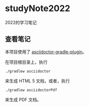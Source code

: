 # studyNote2022
2022的学习笔记

## 查看笔记

本项目使用了 [asciidoctor-gradle-plugin](https://github.com/asciidoctor/asciidoctor-gradle-plugin)。

在项目根目录上，执行

``` shell
./gradlew asciidoctor
```

来生成 HTML 5 文档，或者，执行

```shell
./gradlew asciidoctorPdf
```

来生成 PDF 文档。
